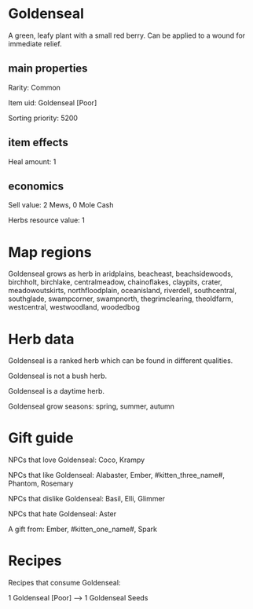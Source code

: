# Goldenseal

A green, leafy plant with a small red berry. Can be applied to a wound for immediate relief.

## main properties

Rarity: Common

Item uid: Goldenseal [Poor]

Sorting priority: 5200

## item effects

Heal amount: 1

## economics

Sell value: 2 Mews, 0 Mole Cash

Herbs resource value: 1

# Map regions

Goldenseal grows as herb in aridplains, beacheast, beachsidewoods, birchholt, birchlake, centralmeadow, chainoflakes, claypits, crater, meadowoutskirts, northfloodplain, oceanisland, riverdell, southcentral, southglade, swampcorner, swampnorth, thegrimclearing, theoldfarm, westcentral, westwoodland, woodedbog

# Herb data

Goldenseal is a ranked herb which can be found in different qualities.

Goldenseal is not a bush herb.

Goldenseal is a daytime herb.

Goldenseal grow seasons: spring, summer, autumn

# Gift guide

NPCs that love Goldenseal: Coco, Krampy

NPCs that like Goldenseal: Alabaster, Ember, #kitten_three_name#, Phantom, Rosemary

NPCs that dislike Goldenseal: Basil, Elli, Glimmer

NPCs that hate Goldenseal: Aster

A gift from: Ember, #kitten_one_name#, Spark

# Recipes

Recipes that consume Goldenseal:

1 Goldenseal [Poor] --> 1 Goldenseal Seeds
